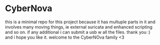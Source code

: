 # CyberNova
this is a minimal repo for this project because it has multuple parts in it and involves many moving things, ie external suricata and enhanced scripting and so on. if any additional i can submit a usb w all the files. thank you :)  and i hope you like it. 
welcome to the CyberNOva family <3
